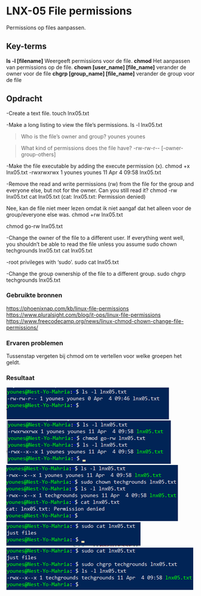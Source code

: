 # LNX-05 File permissions
Permissions op files aanpassen.

## Key-terms
**ls -l [filename]** Weergeeft permissions voor de file.
**chmod** Het aanpassen van permissions op de file.
**chown [user_name] [file_name]** verander de owner voor de file
**chgrp [group_name] [file_name]** verander de group voor de file

## Opdracht
-Create a text file.
touch lnx05.txt

-Make a long listing to view the file’s permissions. 
ls -l lnx05.txt

>Who is the file’s owner and group? 
younes younes

>What kind of permissions does the file have?
-rw-rw-r--
[-owner-group-others]

-Make the file executable by adding the execute permission (x).
chmod +x lnx05.txt
-rwxrwxrwx 1 younes younes 11 Apr  4 09:58 lnx05.txt

-Remove the read and write permissions (rw) from the file for the group and everyone else, but not for the owner. Can you still read it?
chmod -rw lnx05.txt
cat lnx05.txt 
(cat: lnx05.txt: Permission denied)

Nee, kan de file niet meer lezen omdat ik niet aangaf dat het alleen voor de group/everyone else was.
chmod +rw lnx05.txt

chmod go-rw lnx05.txt

-Change the owner of the file to a different user. If everything went well, you shouldn’t be able to read the file unless you assume 
sudo chown techgrounds lnx05.txt
cat lnx05.txt

-root privileges with ‘sudo’.
sudo cat lnx05.txt

-Change the group ownership of the file to a different group.
sudo chgrp techgrounds lnx05.txt


### Gebruikte bronnen
https://phoenixnap.com/kb/linux-file-permissions
https://www.pluralsight.com/blog/it-ops/linux-file-permissions
https://www.freecodecamp.org/news/linux-chmod-chown-change-file-permissions/

### Ervaren problemen
Tussenstap vergeten bij chmod om te vertellen voor welke groepen het geldt.

### Resultaat
![resultaat](/00_includes/LNX-05-resultaat.png "resultaat")
![resultaat2](/00_includes/LNX-05-resultaat2.png "resultaat2")
![resultaat3](/00_includes/LNX-05-resultaat3.png "resultaat3")
![resultaat4](/00_includes/LNX-05-resultaat4.png "resultaat4")
![resultaat5](/00_includes/LNX-05-resultaat5.png "resultaat5")
